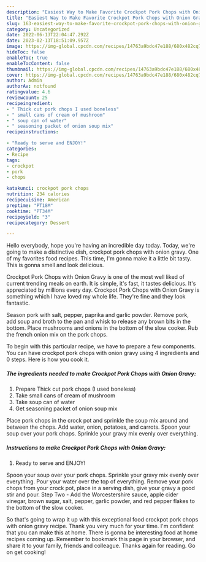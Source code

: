 ```yaml
---
description: "Easiest Way to Make Favorite Crockpot Pork Chops with Onion Gravy"
title: "Easiest Way to Make Favorite Crockpot Pork Chops with Onion Gravy"
slug: 163-easiest-way-to-make-favorite-crockpot-pork-chops-with-onion-gravy
category: Uncategorized
date: 2022-06-13T22:04:47.292Z
date: 2023-02-13T18:51:09.957Z
image: https://img-global.cpcdn.com/recipes/14763a9bdc47e188/680x482cq70/crockpot-pork-chops-with-onion-gravy-recipe-main-photo.jpg
hideToc: false
enableToc: true
enableTocContent: false
thumbnail: https://img-global.cpcdn.com/recipes/14763a9bdc47e188/680x482cq70/crockpot-pork-chops-with-onion-gravy-recipe-main-photo.jpg
cover: https://img-global.cpcdn.com/recipes/14763a9bdc47e188/680x482cq70/crockpot-pork-chops-with-onion-gravy-recipe-main-photo.jpg
author: Admin
authorAv: notfound
ratingvalue: 4.6
reviewcount: 25
recipeingredient:
- " Thick cut pork chops I used boneless"
- " small cans of cream of mushroom"
- " soup can of water"
- " seasoning packet of onion soup mix"
recipeinstructions:

- "Ready to serve and ENJOY!"
categories:
- Recipe
tags:
- crockpot
- pork
- chops

katakunci: crockpot pork chops 
nutrition: 234 calories
recipecuisine: American
preptime: "PT18M"
cooktime: "PT34M"
recipeyield: "3"
recipecategory: Dessert

---
```



Hello everybody, hope you're having an incredible day today. Today, we're going to make a distinctive dish, crockpot pork chops with onion gravy. One of my favorites food recipes. This time, I'm gonna make it a little bit tasty. This is gonna smell and look delicious.

Crockpot Pork Chops with Onion Gravy is one of the most well liked of current trending meals on earth. It is simple, it's fast, it tastes delicious. It's appreciated by millions every day. Crockpot Pork Chops with Onion Gravy is something which I have loved my whole life. They're fine and they look fantastic.

Season pork with salt, pepper, paprika and garlic powder. Remove pork, add soup and broth to the pan and whisk to release any brown bits in the bottom. Place mushrooms and onions in the bottom of the slow cooker. Rub the french onion mix on the pork chops.


To begin with this particular recipe, we have to prepare a few components. You can have crockpot pork chops with onion gravy using 4 ingredients and 0 steps. Here is how you cook it.

<!--inarticleads1-->

##### The ingredients needed to make Crockpot Pork Chops with Onion Gravy:

1. Prepare  Thick cut pork chops (I used boneless)
1. Take  small cans of cream of mushroom
1. Take  soup can of water
1. Get  seasoning packet of onion soup mix


Place pork chops in the crock pot and sprinkle the soup mix around and between the chops. Add water, onion, potatoes, and carrots. Spoon your soup over your pork chops. Sprinkle your gravy mix evenly over everything. 

<!--inarticleads2-->

##### Instructions to make Crockpot Pork Chops with Onion Gravy:


1. Ready to serve and ENJOY!

Spoon your soup over your pork chops. Sprinkle your gravy mix evenly over everything. Pour your water over the top of everything. Remove your pork chops from your crock pot, place in a serving dish, give your gravy a good stir and pour. Step Two - Add the Worcestershire sauce, apple cider vinegar, brown sugar, salt, pepper, garlic powder, and red pepper flakes to the bottom of the slow cooker. 

So that's going to wrap it up with this exceptional food crockpot pork chops with onion gravy recipe. Thank you very much for your time. I'm confident that you can make this at home. There is gonna be interesting food at home recipes coming up. Remember to bookmark this page in your browser, and share it to your family, friends and colleague. Thanks again for reading. Go on get cooking!

